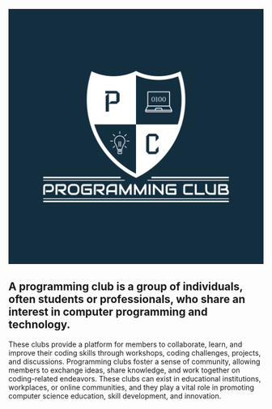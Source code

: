 ![GitHub Logo](https://github.com/Tejgaon-College-Programming-Club/.github/blob/main/profile/tcpc.png)

## A programming club is a group of individuals, often students or professionals, who share an interest in computer programming and technology. 
These clubs provide a platform for members to collaborate, learn, and improve their coding skills through workshops, coding challenges, projects, and discussions. Programming clubs foster a sense of community, allowing members to exchange ideas, share knowledge, and work together on coding-related endeavors. These clubs can exist in educational institutions, workplaces, or online communities, and they play a vital role in promoting computer science education, skill development, and innovation.
